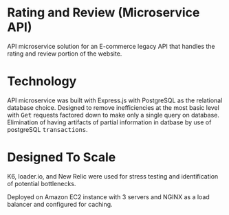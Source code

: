 # Rating and Review (Microservice API)

API microservice solution for an E-commerce legacy API that handles the rating and review portion of the website.

# Technology

API microservice was built with Express.js with PostgreSQL as the relational database choice. Designed to remove inefficiencies at the most basic level with <kbd>Get</kbd> requests factored down to make only a single query on database. Elimination of having artifacts of partial information in datbase by use of postgreSQL <kbd>transactions</kbd>.

# Designed To Scale

K6, loader.io, and New Relic were used for stress testing and identification of potential bottlenecks.

Deployed on Amazon EC2 instance with 3 servers and NGINX as a load balancer and configured for caching.

